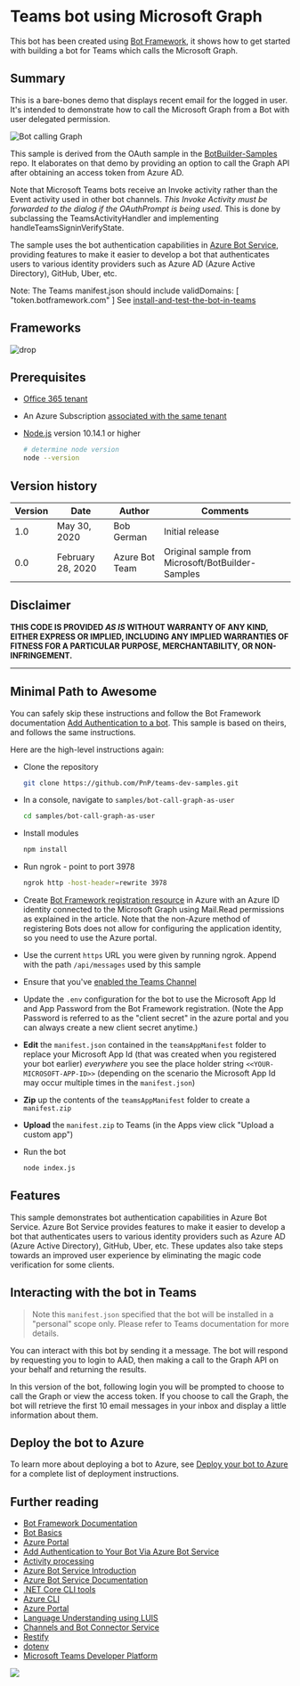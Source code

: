 # Teams bot using Microsoft Graph

This bot has been created using [Bot Framework](https://dev.botframework.com), it shows how to get started with building a bot for Teams which calls the Microsoft Graph.

## Summary

This is a bare-bones demo that displays recent email for the logged in user. It's intended to demonstrate how to call the Microsoft Graph from a Bot with user delegated permission.

![Bot calling Graph](docs/images/BotCallsGraph.png)

This sample is derived from the OAuth sample in the [BotBuilder-Samples](https://github.com/microsoft/BotBuilder-Samples/tree/main/samples/javascript_nodejs/46.teams-auth) repo. It elaborates on that demo by providing an option to call the Graph API after obtaining an access token from Azure AD.

Note that Microsoft Teams bots receive an Invoke activity rather than the Event activity used in other bot channels. _This Invoke Activity must be forwarded to the dialog if the OAuthPrompt is being used._ This is done by subclassing the TeamsActivityHandler and implementing handleTeamsSigninVerifyState.

The sample uses the bot authentication capabilities in [Azure Bot Service](https://docs.botframework.com), providing features to make it easier to develop a bot that authenticates users to various identity providers such as Azure AD (Azure Active Directory), GitHub, Uber, etc.

Note: The Teams manifest.json should include validDomains: [ "token.botframework.com" ]  See [install-and-test-the-bot-in-teams](https://docs.microsoft.com/en-us/microsoftteams/platform/bots/how-to/authentication/add-authentication#install-and-test-the-bot-in-teams)

## Frameworks

![drop](https://img.shields.io/badge/Bot&nbsp;Framework-4.7-green.svg)

## Prerequisites

* [Office 365 tenant](https://dev.office.com/sharepoint/docs/spfx/set-up-your-development-environment)
* An Azure Subscription [associated with the same tenant](https://laurakokkarinen.com/how-to-use-the-complimentary-azure-credits-in-a-microsoft-365-developer-tenant-step-by-step/)
* [Node.js](https://nodejs.org) version 10.14.1 or higher

    ```bash
    # determine node version
    node --version
    ```

## Version history

Version|Date|Author|Comments
-------|----|----|--------
1.0|May 30, 2020|Bob German|Initial release
0.0 |February 28, 2020|Azure Bot Team|Original sample from Microsoft/BotBuilder-Samples

## Disclaimer

**THIS CODE IS PROVIDED *AS IS* WITHOUT WARRANTY OF ANY KIND, EITHER EXPRESS OR IMPLIED, INCLUDING ANY IMPLIED WARRANTIES OF FITNESS FOR A PARTICULAR PURPOSE, MERCHANTABILITY, OR NON-INFRINGEMENT.**

---

## Minimal Path to Awesome

You can safely skip these instructions and follow the Bot Framework documentation [Add Authentication to a bot](https://docs.microsoft.com/en-us/azure/bot-service/bot-builder-authentication). This sample is based on theirs, and follows the same instructions.

Here are the high-level instructions again:

- Clone the repository

    ```bash
    git clone https://github.com/PnP/teams-dev-samples.git
    ```

- In a console, navigate to `samples/bot-call-graph-as-user`

    ```bash
    cd samples/bot-call-graph-as-user
    ```

- Install modules

    ```bash
    npm install
    ```

- Run ngrok - point to port 3978

    ```bash
    ngrok http -host-header=rewrite 3978
    ```

- Create [Bot Framework registration resource](https://docs.microsoft.com/en-us/azure/bot-service/bot-builder-authentication?view=azure-bot-service-4.0&tabs=aadv2%2Ccsharp#create-the-azure-bot-registration) in Azure with an Azure ID identity connected to the Microsoft Graph using Mail.Read permissions as explained in the article. Note that the non-Azure method of registering Bots does not allow for configuring the application identity, so you need to use the Azure portal.
- Use the current `https` URL you were given by running ngrok. Append with the path `/api/messages` used by this sample
- Ensure that you've [enabled the Teams Channel](https://docs.microsoft.com/en-us/azure/bot-service/channel-connect-teams?view=azure-bot-service-4.0)

- Update the `.env` configuration for the bot to use the Microsoft App Id and App Password from the Bot Framework registration. (Note the App Password is referred to as the "client secret" in the azure portal and you can always create a new client secret anytime.)

- **Edit** the `manifest.json` contained in the  `teamsAppManifest` folder to replace your Microsoft App Id (that was created when you registered your bot earlier) *everywhere* you see the place holder string `<<YOUR-MICROSOFT-APP-ID>>` (depending on the scenario the Microsoft App Id may occur multiple times in the `manifest.json`)
- **Zip** up the contents of the `teamsAppManifest` folder to create a `manifest.zip`
- **Upload** the `manifest.zip` to Teams (in the Apps view click "Upload a custom app")

- Run the bot
    ```bash
    node index.js
    ```
## Features

This sample demonstrates bot authentication capabilities in Azure Bot Service.  Azure Bot Service provides features to make it easier to develop a bot that authenticates users to various identity providers such as Azure AD (Azure Active Directory), GitHub, Uber, etc. These updates also take steps towards an improved user experience by eliminating the magic code verification for some clients.

## Interacting with the bot in Teams

> Note this `manifest.json` specified that the bot will be installed in a "personal" scope only. Please refer to Teams documentation for more details.

You can interact with this bot by sending it a message. The bot will respond by requesting you to login to AAD, then making a call to the Graph API on your behalf and returning the results.

In this version of the bot, following login you will be prompted to choose to call the Graph or view the access token. If you choose to call the Graph, the bot will retrieve the first 10 email messages in your inbox and display a little information about them.

## Deploy the bot to Azure

To learn more about deploying a bot to Azure, see [Deploy your bot to Azure](https://aka.ms/azuredeployment) for a complete list of deployment instructions.

## Further reading

- [Bot Framework Documentation](https://docs.botframework.com)
- [Bot Basics](https://docs.microsoft.com/azure/bot-service/bot-builder-basics?view=azure-bot-service-4.0)
- [Azure Portal](https://portal.azure.com)
- [Add Authentication to Your Bot Via Azure Bot Service](https://docs.microsoft.com/en-us/azure/bot-service/bot-builder-authentication?view=azure-bot-service-4.0&tabs=csharp)
- [Activity processing](https://docs.microsoft.com/en-us/azure/bot-service/bot-builder-concept-activity-processing?view=azure-bot-service-4.0)
- [Azure Bot Service Introduction](https://docs.microsoft.com/azure/bot-service/bot-service-overview-introduction?view=azure-bot-service-4.0)
- [Azure Bot Service Documentation](https://docs.microsoft.com/azure/bot-service/?view=azure-bot-service-4.0)
- [.NET Core CLI tools](https://docs.microsoft.com/en-us/dotnet/core/tools/?tabs=netcore2x)
- [Azure CLI](https://docs.microsoft.com/cli/azure/?view=azure-cli-latest)
- [Azure Portal](https://portal.azure.com)
- [Language Understanding using LUIS](https://docs.microsoft.com/en-us/azure/cognitive-services/luis/)
- [Channels and Bot Connector Service](https://docs.microsoft.com/en-us/azure/bot-service/bot-concepts?view=azure-bot-service-4.0)
- [Restify](https://www.npmjs.com/package/restify)
- [dotenv](https://www.npmjs.com/package/dotenv)
- [Microsoft Teams Developer Platform](https://docs.microsoft.com/en-us/microsoftteams/platform/)

<img src="https://m365-visitor-stats.azurewebsites.net/teams-dev-samples/samples/bot-call-graph-as-user" />